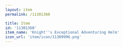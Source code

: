 ```yaml
---
layout: item
permalink: /11301360

title: Item
id: '11301360'
item_name: 'Knight''s Exceptional Adventuring Helm'
icon_url: 'item/icon/11309996.png'
---
```

